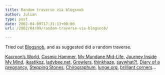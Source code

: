 ```yaml
---
title: Random traverse via blogsnob
author: Julian
type: post
date: 2002-04-09T17:31:13+00:00
url: /2002/04/09/random-traverse-via-blogsnob/

---
```

Tried out [Blogsnob][1], and as suggested did a random traverse.
  
[Kacroon&#8217;s World][2], [Cosmic Hammer][3], [My Mundane Mid-Life][4], [Journey Inside My Mind][5], [ikastikoz][6], [ladybee.net][7], [Growlers][8], [thinkhaze][9], [saywhat?!][10], [Diary of a pregnancy][11], [Stepping Stones][11], [Chirographum][12], [lunge.org][13], [brilliant corners][14]&#8230;

 [1]: http://blogsnob.idya.net/
 [2]: http://www.kacroon.co.uk/rambling.html
 [3]: http://www.cosmichammer.com/
 [4]: http://mundanemidlife.blogspot.com/
 [5]: http://www.geocities.com/danimal0416/Weblogs/Dan/Journey/journey.html
 [6]: http://ikastikos.blogspot.com/
 [7]: http://www.ladybee.net/log/
 [8]: http://www.growlers.org/?blogsnob
 [9]: http://www.thinkhaze.com/
 [10]: http://saywhat.pitas.com/
 [11]: http://tinyfeetpatter.blogspot.com/
 [12]: http://www.chirographum.com/weblog/
 [13]: http://www.lunge.org/
 [14]: http://brilliantcorners.org/